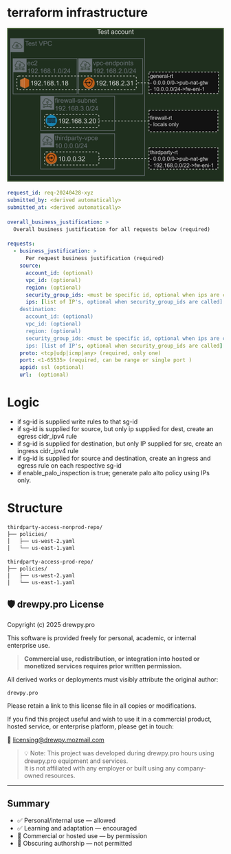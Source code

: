 # terraform infrastructure
![netsec-automation-highlevel](../img/aws-netsec-automation-test-highlevel.png)

```yaml
request_id: req-20240428-xyz
submitted_by: <derived automatically>
submitted_at: <derived automatically>

overall_business_justification: >
  Overall business justification for all requests below (required)

requests:
  - business_justification: >
      Per request business justification (required)
    source:
      account_id: (optional)
      vpc_id: (optional)
      region: (optional)
      security_group_ids: <must be specific id, optional when ips are called>
      ips: [list of IP's, optional when security_group_ids are called]
    destination:
      account_id: (optional)
      vpc_id: (optional)
      region: (optional)
      security_group_ids: <must be specific id, optional when ips are called>
      ips: [list of IP's, optional when security_group_ids are called]
    proto: <tcp|udp|icmp|any> (required, only one)
    port: <1-65535> (required, can be range or single port )
    appid: ssl (optional)
    url:  (optional)
```

# Logic
- if sg-id is supplied write rules to that sg-id 
- if sg-id is supplied for source, but only ip supplied for dest, create an egress cidr_ipv4 rule
- if sg-id is supplied for destination, but only IP supplied for src, create an ingress cidr_ipv4 rule
- if sg-id is supplied for source and destination, create an ingress and egress rule on each respective sg-id
- if enable_palo_inspection is true; generate palo alto policy using IPs only. 

# Structure
```
thirdparty-access-nonprod-repo/
├── policies/
│   ├── us-west-2.yaml
│   └── us-east-1.yaml

thirdparty-access-prod-repo/
├── policies/
│   ├── us-west-2.yaml
│   └── us-east-1.yaml
```

## 🛡️ drewpy.pro License

Copyright (c) 2025 drewpy.pro

This software is provided freely for personal, academic, or internal enterprise use.

> **Commercial use, redistribution, or integration into hosted or monetized services requires prior written permission.**

All derived works or deployments must visibly attribute the original author:

    drewpy.pro

Please retain a link to this license file in all copies or modifications.

If you find this project useful and wish to use it in a commercial product, hosted service, or enterprise platform, please get in touch:

📧 licensing@drewpy.mozmail.com

> 💡 Note: This project was developed during drewpy.pro hours using drewpy.pro equipment and services.  
> It is not affiliated with any employer or built using any company-owned resources.


---

## Summary

- ✅ Personal/internal use — allowed
- ✅ Learning and adaptation — encouraged
- 🧾 Commercial or hosted use — by permission
- 🚫 Obscuring authorship — not permitted
